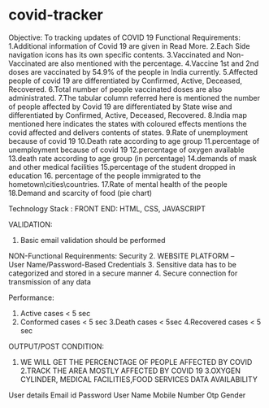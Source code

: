 # covid-tracker
Objective:
 To tracking updates of COVID 19
Functional Requirements: 
1.Additional information of Covid 19 are given in Read More.
2.Each Side navigation icons has its own specific contents.
3.Vaccinated and Non-Vaccinated are also mentioned with the percentage.
4.Vaccine 1st and 2nd doses are vaccinated by 54.9% of the people in India currently.
5.Affected people of covid 19 are differentiated by Confirmed, Active, Deceased, Recovered.
6.Total number of people vaccinated doses are also administrated.
7.The tabular column referred here is mentioned the number of people affected by Covid 19 are 
differentiated by State wise and differentiated by Confirmed, Active, Deceased, Recovered.
8.India map mentioned here indicates the states with coloured effects mentions the covid affected 
and delivers contents of states. 
9.Rate of unemployment because of covid 19
10.Death rate according to age group
11.percentage of unemployment because of covid 19
12.percentage of oxygen available
13.death rate according to age group (in percentage)
14.demands of mask and other medical facilities
15.percentage of the student dropped in education
16. percentage of the people immigrated to the hometown\cities\countries.
17.Rate of mental health of the people
18.Demand and scarcity of food (pie chart)

Technology Stack :
 FRONT END: HTML, CSS, JAVASCRIPT
 
VALIDATION:
 1. Basic email validation should be performed

 NON-Functional Requirenments:
 Security 
 2. WEBSITE PLATFORM –User Name/Password-Based Credentials
 3. Sensitive data has to be categorized and stored in a secure manner
 4. Secure connection for transmission of any data 

 Performance:
 1. Active cases < 5 sec
 2. Conformed cases < 5 sec
 3.Death cases < 5sec
 4.Recovered cases < 5 sec
 
 OUTPUT/POST CONDITION:
 1. WE WILL GET THE PERCENCTAGE OF PEOPLE AFFECTED BY COVID
 2.TRACK THE AREA MOSTLY AFFECTED BY COVID 19
 3.OXYGEN CYLINDER, MEDICAL FACILITIES,FOOD SERVICES DATA AVAILABILITY
 
 User details 
 Email id
 Password
 User Name
 Mobile Number
 Otp
 Gender
 
  
